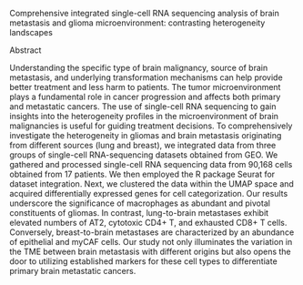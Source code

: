 Comprehensive integrated single-cell RNA sequencing analysis of brain metastasis and glioma microenvironment: contrasting heterogeneity landscapes

Abstract

Understanding the specific type of brain malignancy, source of brain metastasis, and underlying transformation mechanisms can help provide better treatment and less harm to patients. The tumor microenvironment plays a fundamental role in cancer progression and affects both primary and metastatic cancers. The use of single-cell RNA sequencing to gain insights into the heterogeneity profiles in the microenvironment of brain malignancies is useful for guiding treatment decisions. To comprehensively investigate the heterogeneity in gliomas and brain metastasis originating from different sources (lung and breast), we integrated data from three groups of single-cell RNA-sequencing datasets obtained from GEO. We gathered and processed single-cell RNA sequencing data from 90,168 cells obtained from 17 patients. We then employed the R package Seurat for dataset integration. Next, we clustered the data within the UMAP space and acquired differentially expressed genes for cell categorization. Our results underscore the significance of macrophages as abundant and pivotal constituents of gliomas. In contrast, lung-to-brain metastases exhibit elevated numbers of AT2, cytotoxic CD4+ T, and exhausted CD8+ T cells. Conversely, breast-to-brain metastases are characterized by an abundance of epithelial and myCAF cells. Our study not only illuminates the variation in the TME between brain metastasis with different origins but also opens the door to utilizing established markers for these cell types to differentiate primary brain metastatic cancers.
